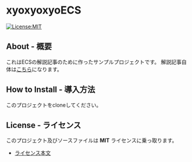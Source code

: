 # xyoxyoxyoECS

[![License:MIT](https://img.shields.io/badge/License-MIT-819FF7.svg)](https://choosealicense.com/licenses/mit/)

## About - 概要
これはECSの解説記事のために作ったサンプルプロジェクトです。
解説記事自体は[こちら](https://hatuxes.hatenablog.jp/entry/2020/12/17/011454)になります。


## How to Install - 導入方法
このプロジェクトをcloneしてください。

## License - ライセンス
このプロジェクト及びソースファイルは **MIT** ライセンスに乗っ取ります。

- [ライセンス本文](https://github.com/mtytheone/xyoxyoxyoECS/blob/master/LICENSE.md)
